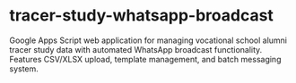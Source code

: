 # tracer-study-whatsapp-broadcast
Google Apps Script web application for managing vocational school alumni tracer study data with automated WhatsApp broadcast functionality. Features CSV/XLSX upload, template management, and batch messaging system.
